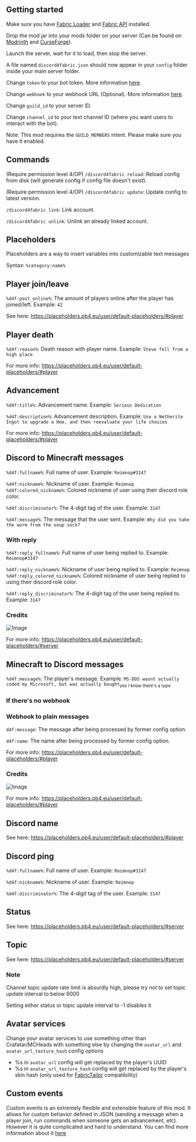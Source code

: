 ## Getting started
Make sure you have [Fabric Loader](https://fabricmc.net/) and [Fabric API](https://www.curseforge.com/minecraft/mc-mods/fabric-api) installed.

Drop the mod jar into your mods folder on your server (Can be found on [Modrinth](https://modrinth.com/mod/discord4fabric) and [CurseForge](https://www.curseforge.com/minecraft/mc-mods/discord4fabric)).

Launch the server, wait for it to load, then stop the server.

A file named `discord4fabric.json` should now appear in your `config` folder inside your main server folder.

Change `token` to your bot token. More information [here](https://discord.com/developers/docs/topics/oauth2#bots).

Change `webhook` to your webhook URL (Optional). More information [here](https://discord.com/developers/docs/resources/webhook#create-webhook).

Change `guild_id` to your server ID.

Change `channel_id` to your text channel ID (where you want users to interact with the bot).

Note: This mod requires the `GUILD_MEMBERS` intent. Please make sure you have it enabled.

## Commands
(Require permission level 4/OP) `/discord4fabric reload`: Reload config from disk (will generate config if config file doesn't exist).

(Require permission level 4/OP) `/discord4fabric update`: Update config to latest version.

`/discord4fabric link`: Link account.

`/discord4fabric unlink`: Unlink an already linked account.

## Placeholders
Placeholders are a way to insert variables into customizable text messages

Syntax: `%category:name%`

## Player join/leave
`%d4f:post_online%`: The amount of players online after the player has joined/left. Example: `42`

See here: https://placeholders.pb4.eu/user/default-placeholders/#player

## Player death
`%d4f:reason%`: Death reason with player name. Example: `Steve fell from a high place`

For more info: https://placeholders.pb4.eu/user/default-placeholders/#player

## Advancement
`%d4f:title%`: Advancement name. Example: `Serious Dedication`

`%d4f:description%`: Advancement description. Example: `Use a Netherite Ingot to upgrade a Hoe, and then reevaluate your life choices`

For more info: https://placeholders.pb4.eu/user/default-placeholders/#player

## Discord to Minecraft messages
`%d4f:fullname%`: Full name of user. Example: `Reimnop#3147`

`%d4f:nickname%`: Nickname of user. Example: `Reimnop`<br>
`%d4f:colored_nickname%`: Colored nickname of user using their discord role color.

`%d4f:discriminator%`: The 4-digit tag of the user. Example: `3147`

`%d4f:message%`: The message that the user sent. Example: `Why did you take the worm from the soup sock?`

### With reply
`%d4f:reply_fullname%`: Full name of user being replied to. Example: `Reimnop#3147`

`%d4f:reply_nickname%`: Nickname of user being replied to. Example: `Reimnop`<br>
`%d4f:reply_colored_nickname%`: Colored nickname of user being replied to using their discord role color.

`%d4f:reply_discriminator%`: The 4-digit tag of the user being replied to. Example: `3147`

### Credits
![Image](https://cdn.discordapp.com/attachments/959467102962610177/983032671229870100/unknown.png)

For more info: https://placeholders.pb4.eu/user/default-placeholders/#server

## Minecraft to Discord messages
`%d4f:message%`: The player's message. Example: `MS-DOS wasnt actually coded my Microsoft, but was actually bought`<sub>yes I know there's a typo</sub>

### If there's no webhook
### Webhook to plain messages
`d4f:message`: The message after being processed by former config option.

`d4f:name`: The name after being processed by former config option.

For more info: https://placeholders.pb4.eu/user/default-placeholders/#player

### Credits
![Image](https://cdn.discordapp.com/attachments/959467102962610177/983033944733777920/unknown.png)

For more info: https://placeholders.pb4.eu/user/default-placeholders/#player

## Discord name
See here: https://placeholders.pb4.eu/user/default-placeholders/#player

## Discord ping
`%d4f:fullname%`: Full name of user. Example: `Reimnop#3147`

`%d4f:nickname%`: Nickname of user. Example: `Reimnop`

`%d4f:discriminator%`: The 4-digit tag of the user. Example: `3147`

## Status
See here: https://placeholders.pb4.eu/user/default-placeholders/#server

## Topic
See here: https://placeholders.pb4.eu/user/default-placeholders/#server

### Note
Channel topic update rate limit is absurdly high, please try not to set topic update interval to below 6000

Setting either status or topic update interval to -1 disables it

## Avatar services
Change your avatar services to use something other than Crafatar/MCHeads with something else by changing the `avatar_url` and `avatar_url_texture_hash` config options

- %s in `avatar_url` config will get replaced by the player's UUID
- %s in `avatar_url_texture_hash` config will get replaced by the player's skin hash (only used for [FabricTailor](https://www.curseforge.com/minecraft/mc-mods/fabrictailor) compatibility)

## Custom events
Custom events is an extremely flexible and extensible feature of this mod. It allows for custom behavior defined in JSON (sending a message when a player join, run commands when someone gets an advancement, etc). However it is quite complicated and hard to understand. You can find more information about it [here](CUSTOM_EVENTS.md)
